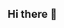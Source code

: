## Hi there 👋

<!--
**kinsleyk1/kinsleyk1** is a ✨ _special_ ✨ repository because its `README.md` (this file) appears on your GitHub profile.

Education: 
Delaware Valley University, Bachelor's of Science in Zoo Science, 2018
Drexel University, Master's in Library and Information Science, on-going

Work:
Delaware Public Archives - Dover, Delaware
U.S. Air Force Reserve - Dover AFB, Delaware
Wawa - Milford, Delaware

[awesome-digital-preservation](https://github.com/digipres/awesome-digital-preservation)
